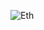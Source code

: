 ![Eth](https://user-images.githubusercontent.com/88907641/224144629-0e38d560-ac05-46bd-8476-c74ab98793a2.png)
